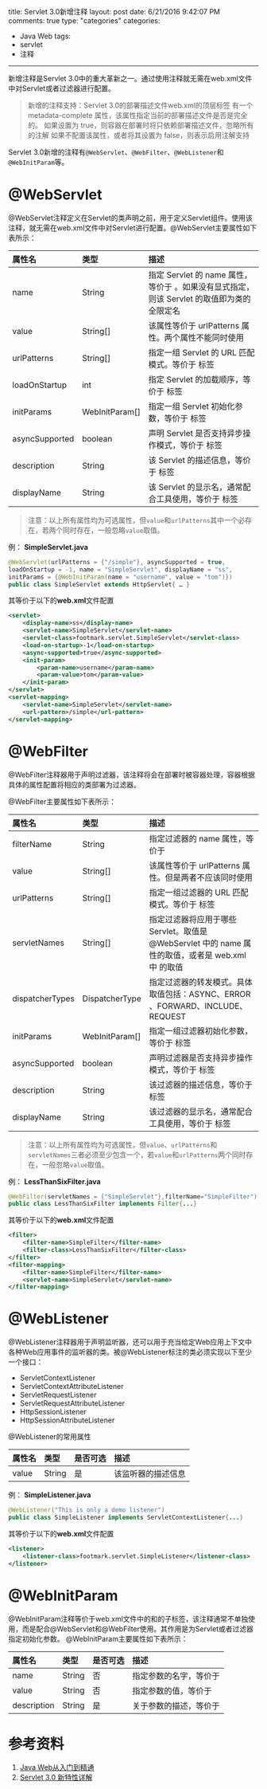 title: Servlet 3.0新增注释
layout: post
date: 6/21/2016 9:42:07 PM   
comments: true
type: "categories"
categories: 
- Java Web
tags: 
- servlet
- 注释

---
新增注释是Servlet 3.0中的重大革新之一。通过使用注释就无需在web.xml文件中对Servlet或者过滤器进行配置。

> 新增的注释支持：Servlet 3.0的部署描述文件web.xml的顶层标签 <web-app> 有一个 metadata-complete 属性，该属性指定当前的部署描述文件是否是完全的。
> 如果设置为 true，则容器在部署时将只依赖部署描述文件，忽略所有的注解
> 如果不配置该属性，或者将其设置为 false，则表示启用注解支持

Servlet 3.0新增的注释有`@WebServlet`、`@WebFilter`、`@WebListener`和`@WebInitParam`等。

<!--more-->

# @WebServlet
@WebServlet注释定义在Servlet的类声明之前，用于定义Servlet组件。使用该注释，就无需在web.xml文件中对Servlet进行配置。@WebServlet主要属性如下表所示：

|属性名|类型|描述|
|:--|:--|:--|
|name|String|指定 Servlet 的 name 属性，等价于 <servlet-name>。如果没有显式指定，则该 Servlet 的取值即为类的全限定名|
|value|String[]|该属性等价于 urlPatterns 属性。两个属性不能同时使用|
|urlPatterns|String[]|指定一组 Servlet 的 URL 匹配模式。等价于 <url-pattern> 标签|
|loadOnStartup|int|指定 Servlet 的加载顺序，等价于 <load-on-startup> 标签|
|initParams|WebInitParam[]|指定一组 Servlet 初始化参数，等价于 <init-param> 标签|
|asyncSupported|boolean|声明 Servlet 是否支持异步操作模式，等价于 <async-supported> 标签|
|description|String|该 Servlet 的描述信息，等价于 <description> 标签|
|displayName|String|该 Servlet 的显示名，通常配合工具使用，等价于 <display-name> 标签|

> 注意：以上所有属性均为可选属性，但`value`和`urlPatterns`其中一个必存在，若两个同时存在，一般忽略`value`取值。

例：
**SimpleServlet.java**
```java
@WebServlet(urlPatterns = {"/simple"}, asyncSupported = true, 
loadOnStartup = -1, name = "SimpleServlet", displayName = "ss", 
initParams = {@WebInitParam(name = "username", value = "tom")}) 
public class SimpleServlet extends HttpServlet{ … }
```
其等价于以下的**web.xml**文件配置
```xml
<servlet>
    <display-name>ss</display-name>
    <servlet-name>SimpleServlet</servlet-name>
    <servlet-class>footmark.servlet.SimpleServlet</servlet-class>
    <load-on-startup>-1</load-on-startup>
    <async-supported>true</async-supported>
    <init-param>
        <param-name>username</param-name>
        <param-value>tom</param-value>
    </init-param>
</servlet>
<servlet-mapping>
    <servlet-name>SimpleServlet</servlet-name>
    <url-pattern>/simple</url-pattern>
</servlet-mapping>
```

# @WebFilter
@WebFilter注释器用于声明过滤器，该注释将会在部署时被容器处理，容器根据具体的属性配置将相应的类部署为过滤器。

@WebFilter主要属性如下表所示：

|属性名|类型|描述|
|:--|:--|:--|
|filterName|String|指定过滤器的 name 属性，等价于 <filter-name>|
|value|String[]|该属性等价于 urlPatterns 属性。但是两者不应该同时使用|
|urlPatterns|String[]|指定一组过滤器的 URL 匹配模式。等价于 <url-pattern> 标签|
|servletNames|String[]|指定过滤器将应用于哪些 Servlet。取值是 @WebServlet 中的 name 属性的取值，或者是 web.xml 中 <servlet-name> 的取值|
|dispatcherTypes|DispatcherType|指定过滤器的转发模式。具体取值包括：ASYNC、ERROR 、FORWARD、INCLUDE、REQUEST|
|initParams|WebInitParam[]|指定一组过滤器初始化参数，等价于 <init-param> 标签|
|asyncSupported|boolean|声明过滤器是否支持异步操作模式，等价于 <async-supported> 标签|
|description|String|该过滤器的描述信息，等价于 <description> 标签|
|displayName|String|该过滤器的显示名，通常配合工具使用，等价于 <display-name> 标签|

> 注意：以上所有属性均为可选属性，但`value`、`urlPatterns`和`servletNames`三者必须至少包含一个，若`value`和`urlPatterns`两个同时存在，一般忽略`value`取值。

例：
**LessThanSixFilter.java**
```java
@WebFilter(servletNames = {"SimpleServlet"},filterName="SimpleFilter") 
public class LessThanSixFilter implements Filter{...}
```
其等价于以下的**web.xml**文件配置
```xml
<filter> 
    <filter-name>SimpleFilter</filter-name> 
    <filter-class>LessThanSixFilter</filter-class> 
</filter> 
<filter-mapping> 
    <filter-name>SimpleFilter</filter-name> 
    <servlet-name>SimpleServlet</servlet-name> 
</filter-mapping>
```

# @WebListener
@WebListener注释器用于声明监听器，还可以用于充当给定Web应用上下文中各种Web应用事件的监听器的类。被@WebListener标注的类必须实现以下至少一个接口：

- ServletContextListener
- ServletContextAttributeListener
- ServletRequestListener
- ServletRequestAttributeListener
- HttpSessionListener
- HttpSessionAttributeListener

@WebListener的常用属性

|属性名|类型|是否可选|描述|
|:--|:--|:--|:--|
|value|String|是|该监听器的描述信息|

例：
**SimpleListener.java**
```java
@WebListener("This is only a demo listener") 
public class SimpleListener implements ServletContextListener{...}
```
其等价于以下的**web.xml**文件配置
```xml
<listener> 
    <listener-class>footmark.servlet.SimpleListener</listener-class> 
</listener>
```

# @WebInitParam
@WebInitParam注释等价于web.xml文件中的<servlet>和<filter>的<init-parm>子标签，该注释通常不单独使用，而是配合@WebServlet和@WebFilter使用。其作用是为Servlet或者过滤器指定初始化参数。
@WebInitParam主要属性如下表所示：

|属性名|类型|是否可选|描述|
|:--|:--|:--|:--|
|name|String|否|指定参数的名字，等价于 <param-name>|
|value|String|否|指定参数的值，等价于 <param-value>|
|description|String|是|关于参数的描述，等价于 <description>|

# 参考资料
1. [Java Web从入门到精通](http://item.jd.com/11078111.html)
2. [Servlet 3.0 新特性详解](https://www.ibm.com/developerworks/cn/java/j-lo-servlet30/)
